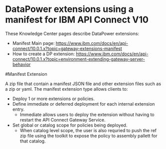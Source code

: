 # DataPower extensions using a manifest for IBM API Connect V10

These Knowledge Center pages describe DataPower extensions:
 - Manifest Main page: https://www.ibm.com/docs/en/api-connect/10.0.1.x?topic=gateway-extensions-manifest
 - How to create a DP extension: https://www.ibm.com/docs/en/api-connect/10.0.1.x?topic=environment-extending-gateway-server-behavior


#Manifest Extension

A  zip file that contain a manifest JSON file and other extension files such as a zip or yaml.  The manifest extension type allows clients to:
 - Deploy 1 or more extensions or policies.
 - Define immediate or deferred deployment for each internal extension entry.
   - Immediate allows users to deploy the extension without having to restart the API Connect Gateway Service.
 - Set global or catalog scope for policies being deployed.
   - When catalog level scope, the user is also requried to push the ref zip file using the toolkit to expose the policy to assembly pallett for that catalog.
